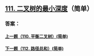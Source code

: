 ## [111. 二叉树的最小深度](https://leetcode-cn.com/problems/minimum-depth-of-binary-tree/)（简单）





### 答案：



#### [上一题（110. 平衡二叉树）(简单)](https://github.com/sdwwld/leetCode/blob/master/src/main/java/com/wld/java/leetcode/leetCode0110.md)

#### [下一题（112. 路径总和）(简单)](https://github.com/sdwwld/leetCode/blob/master/src/main/java/com/wld/java/leetcode/leetCode0112.md)